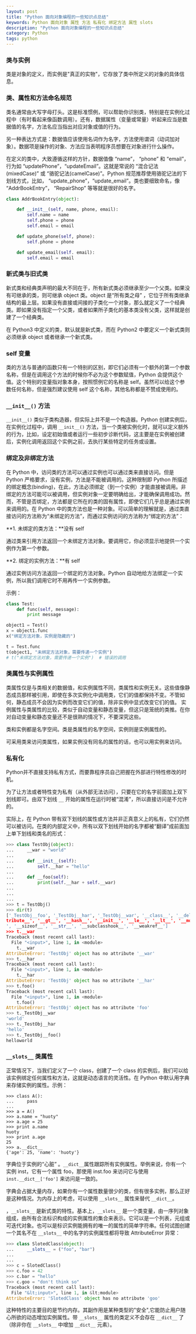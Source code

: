 ```yaml
---
layout: post
title: "Python 面向对象编程的一些知识点总结"
keywords: Python 面向对象 属性 方法 私有化 绑定方法 属性 slots
description: "Python 面向对象编程的一些知识点总结"
category: Python
tags: python
---
```


### 类与实例

类是对象的定义，而实例是"真正的实物"，它存放了类中所定义的对象的具体信息。

### 类、属性和方法命名规范

类名通常由大写字母打头。这是标准惯例，可以帮助你识别类，特别是在实例化过程中（有时看起来像函数调用）。还有，数据属性（变量或常量）听起来应当是数据值的名字，方法名应当指出对应对象或值的行为。

另一种表达方式是：数据值应该使用名词作为名字，方法使用谓词（动词加对象）。数据项是操作的对象、方法应当表明程序员想要在对象进行什么操作。

在定义的类中，大致遵循这样的方针，数据值像 “name”， “phone” 和 “email”，行为如 “updatePhone”，“updateEmail”。这就是常说的 “混合记法(mixedCase)” 或 “骆驼记法(camelCase)”。Python 规范推荐使用骆驼记法的下划线方式，比如， “update_phone”，“update_email”。类也要细致命名，像 “AddrBookEntry”， “RepairShop” 等等就是很好的名字。

```python
class AddrBookEntry(object):

    def __init__(self, name, phone, email):
        self.name = name
        self.phone = phone
        self.email = email

    def update_phone(self, phone):
        self.phone = phone

    def update_email(self. email):
        self.email = email
```

### 新式类与旧式类

新式类和经典类声明的最大不同在于，所有新式类必须继承至少一个父类。如果没有可继承的类，则可继承 object 类。object 是“所有类之母” ，它位于所有类继承结构的最上层。如果没有直接或间接的子类化一个对象，那么就定义了一个经典类。即如果没有指定一个父类，或者如果所子类化的基本类没有父类，这样就是创建了一个经典类。

在 Python3 中定义的类，默认就是新式类，而在 Python2 中要定义一个新式类则必须继承 object 或者继承一个新式类。

### self 变量

类的方法与普通的函数只有一个特别的区别，即它们必须有一个额外的第一个参数名称，但是在调用这个方法的时候你不必为这个参数赋值，Python 会提供这个值。这个特别的变量指对象本身，按照惯例它的名称是 self。虽然可以给这个参数任何名称，但是强烈建议使用 self 这个名称，其他名称都是不赞成使用的。

### `__init__()` 方法

`__init__()` 类似于类构造器，但实际上并不是一个构造器。Python 创建实例后，在实例化过程中，调用 `__init__()` 方法，当一个类被实例化时，就可以定义额外的行为，比如，设定初始值或者运行一些初步诊断代码，这主要是在实例被创建后，实例化调用返回这个实例之前，去执行某些特定的任务或设置。

### 绑定及非绑定方法

在 Python 中，访问类的方法可以通过实例也可以通过类来直接访问。但是 Python 严格要求，没有实例，方法是不能被调用的。这种限制即 Python 所描述的绑定概念(binding)，在此，方法必须绑定（到一个实例）才能直接被调用。非绑定的方法可能可以被调用，但实例对象一定要明确给出，才能确保调用成功。然而，不管是否绑定，方法都是它所在的类的固有属性，即使它们几乎总是通过实例来调用的。在 Python 中的类方法也是一种对象。可以简单的理解就是，通过类直接访问的方法称为“未绑定的方法”，而通过实例访问的方法称为“绑定的方法”：

**1. 未绑定的类方法：**没有 self

通过类来引用方法返回一个未绑定方法对象。要调用它，你必须显示地提供一个实例作为第一个参数。

**2. 绑定的实例方法：**有 self

通过实例访问方法返回一个绑定的方法对象。Python 自动地给方法绑定一个实例，所以我们调用它时不用再传一个实例参数。

示例：

```python
class Test:
    def func(self, message):
        print message

object1 = Test()
x = object1.func
x("绑定方法对象，实例是隐藏的")

t = Test.func
t(object1, "未绑定方法对象，需要传递一个实例")
# t("未绑定方法对象，需要传递一个实例")  # 错误的调用
```

### 类属性与实例属性

类属性仅是与类相关的数据值，和实例属性不同，类属性和实例无关。这些值像静态成员那样被引用，即使在多次实例化中调用类，它们的值都保持不变。不管如何，静态成员不会因为实例而改变它们的值，除非实例中显式改变它们的值。 实例属性与类属性的比较，类似于自动变量和静态变量，但这只是笼统的类推。在你对自动变量和静态变量还不是很熟的情况下，不要深究这些。

类和实例都是名字空间。类是类属性的名字空间，实例则是实例属性的。

可采用类来访问类属性，如果实例没有同名的属性的话，也可以用实例来访问。

### 私有化

Python并不直接支持私有方式，而要靠程序员自己把握在外部进行特性修改的时机。

为了让方法或者特性变为私有（从外部无法访问），只要在它的名字前面加上双下划线即可。由双下划线 `__` 开始的属性在运行时被“混淆”，所以直接访问是不允许的。

实际上，在 Python 带有双下划线的属性或方法并非正真意义上的私有，它们仍然可以被访问。在类的内部定义中，所有以双下划线开始的名字都被“翻译”成前面加上单下划线和类名的形式：

```python
>>> class TestObj(object):
...     __war = "world"
...     
...     def __init__(self):
...         self.__har = "hello"
...         
...     def __foo(self):
...         print(self.__har + self.__war)
...         
...     
...
>>> t = TestObj()
>>> dir(t)
['_TestObj__foo', '_TestObj__har', '_TestObj__war', '__class__', '__delattr__', '__dict__', '__dir__', '__doc__', '__eq__', '__format__', '__ge__', '__getat
tribute__', '__gt__', '__hash__', '__init__', '__le__', '__lt__', '__module__', '__ne__', '__new__', '__reduce__', '__reduce_ex__', '__repr__', '__setattr__
', '__sizeof__', '__str__', '__subclasshook__', '__weakref__']
>>> t.__war
Traceback (most recent call last):
  File "<input>", line 1, in <module>
    t.__war
AttributeError: 'TestObj' object has no attribute '__war'
>>> t.__har
Traceback (most recent call last):
  File "<input>", line 1, in <module>
    t.__har
AttributeError: 'TestObj' object has no attribute '__har'
>>> t.foo()
Traceback (most recent call last):
  File "<input>", line 1, in <module>
    t.foo()
AttributeError: 'TestObj' object has no attribute 'foo'
>>> t._TestObj__war
'world'
>>> t._TestObj__har
'hello'
>>> t._TestObj__foo()
helloworld
```

### `__slots__` 类属性

正常情况下，当我们定义了一个 class，创建了一个 class 的实例后，我们可以给该实例绑定任何属性和方法，这就是动态语言的灵活性。在 Python 中默认用字典来存储实例的属性。示例：

```
>>> class A():
...     pass
...
>>> a = A()
>>> a.name = "huoty"
>>> a.age = 25
>>> print a.name
huoty
>>> print a.age
25
>>> a.__dict__
{'age': 25, 'name': 'huoty'}
```

字典位于实例的“心脏” 。`__dict__`属性跟踪所有实例属性。举例来说，你有一个实例 inst，它有一个属性 foo，那使用 inst.foo 来访问它与使用 `inst.__dict__['foo']` 来访问是一致的。

字典会占据大量内存，如果你有一个属性数量很少的类，但有很多实例，那么正好是这种情况。为内存上的考虑，可以使用 `__slots__` 属性来替代 `__dict__`。

，`__slots__` 是新式类的特性。基本上，`__slots__` 是一个类变量，由一序列对象组成，由所有合法标识构成的实例属性的集合来表示。它可以是一个列表，元组或可迭代对象。也可以是标识实例能拥有的唯一的属性的简单字符串。任何试图创建一个其名不在 `__slots__` 中的名字的实例属性都将导致 AttributeError 异常：

```python
>>> class SlotedClass(object):
...     __slots__ = ("foo", "bar")
...     
...
>>> c = SlotedClass()
>>> c.foo = 42
>>> c.bar = "hello"
>>> c.goo = "don't think so"
Traceback (most recent call last):
  File "&lt;input>", line 1, in &lt;module>
AttributeError: 'SlotedClass' object has no attribute 'goo'
```

这种特性的主要目的是节约内存。其副作用是某种类型的"安全",它能防止用户随心所欲的动态增加实例属性。带 `__slots__` 属性的类定义不会存在 `__dict__` 了（除非你在 `__slots__` 中增加 `__dict__` 元素）。
